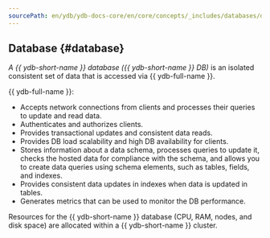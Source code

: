 ```yaml
---
sourcePath: en/ydb/ydb-docs-core/en/core/concepts/_includes/databases/database.md
---
```

## Database {#database}

_A {{ ydb-short-name }} database ({{ ydb-short-name }} DB)_ is an isolated consistent set of data that is accessed via {{ ydb-full-name }}.

{{ ydb-full-name }}:

* Accepts network connections from clients and processes their queries to update and read data.
* Authenticates and authorizes clients.
* Provides transactional updates and consistent data reads.
* Provides DB load scalability and high DB availability for clients.
* Stores information about a data schema, processes queries to update it, checks the hosted data for compliance with the schema, and allows you to create data queries using schema elements, such as tables, fields, and indexes.
* Provides consistent data updates in indexes when data is updated in tables.
* Generates metrics that can be used to monitor the DB performance.

Resources for the {{ ydb-short-name }} database (CPU, RAM, nodes, and disk space) are allocated within a {{ ydb-short-name }} cluster.
